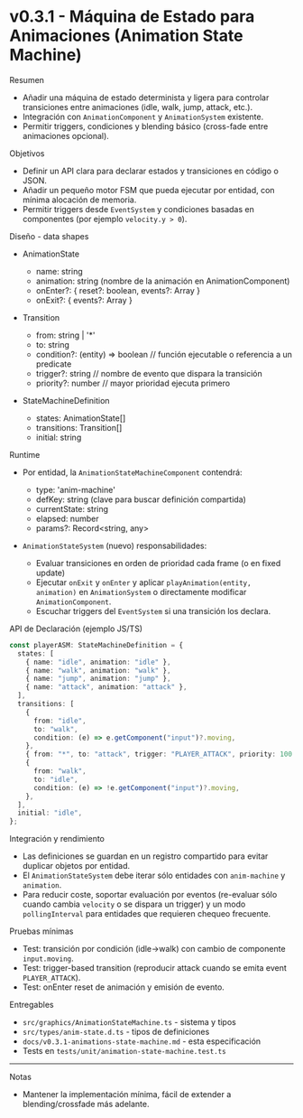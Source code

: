 # v0.3.1 - Máquina de Estado para Animaciones (Animation State Machine)

Resumen

- Añadir una máquina de estado determinista y ligera para controlar transiciones entre animaciones (idle, walk, jump, attack, etc.).
- Integración con `AnimationComponent` y `AnimationSystem` existente.
- Permitir triggers, condiciones y blending básico (cross-fade entre animaciones opcional).

Objetivos

- Definir un API clara para declarar estados y transiciones en código o JSON.
- Añadir un pequeño motor FSM que pueda ejecutar por entidad, con mínima alocación de memoria.
- Permitir triggers desde `EventSystem` y condiciones basadas en componentes (por ejemplo `velocity.y > 0`).

Diseño - data shapes

- AnimationState

  - name: string
  - animation: string (nombre de la animación en AnimationComponent)
  - onEnter?: { reset?: boolean, events?: Array<string> }
  - onExit?: { events?: Array<string> }

- Transition

  - from: string | '\*'
  - to: string
  - condition?: (entity) => boolean // función ejecutable o referencia a un predicate
  - trigger?: string // nombre de evento que dispara la transición
  - priority?: number // mayor prioridad ejecuta primero

- StateMachineDefinition
  - states: AnimationState[]
  - transitions: Transition[]
  - initial: string

Runtime

- Por entidad, la `AnimationStateMachineComponent` contendrá:

  - type: 'anim-machine'
  - defKey: string (clave para buscar definición compartida)
  - currentState: string
  - elapsed: number
  - params?: Record<string, any>

- `AnimationStateSystem` (nuevo) responsabilidades:
  - Evaluar transiciones en orden de prioridad cada frame (o en fixed update)
  - Ejecutar `onExit` y `onEnter` y aplicar `playAnimation(entity, animation)` en `AnimationSystem` o directamente modificar `AnimationComponent`.
  - Escuchar triggers del `EventSystem` si una transición los declara.

API de Declaración (ejemplo JS/TS)

```ts
const playerASM: StateMachineDefinition = {
  states: [
    { name: "idle", animation: "idle" },
    { name: "walk", animation: "walk" },
    { name: "jump", animation: "jump" },
    { name: "attack", animation: "attack" },
  ],
  transitions: [
    {
      from: "idle",
      to: "walk",
      condition: (e) => e.getComponent("input")?.moving,
    },
    { from: "*", to: "attack", trigger: "PLAYER_ATTACK", priority: 100 },
    {
      from: "walk",
      to: "idle",
      condition: (e) => !e.getComponent("input")?.moving,
    },
  ],
  initial: "idle",
};
```

Integración y rendimiento

- Las definiciones se guardan en un registro compartido para evitar duplicar objetos por entidad.
- El `AnimationStateSystem` debe iterar sólo entidades con `anim-machine` y `animation`.
- Para reducir coste, soportar evaluación por eventos (re-evaluar sólo cuando cambia `velocity` o se dispara un trigger) y un modo `pollingInterval` para entidades que requieren chequeo frecuente.

Pruebas mínimas

- Test: transición por condición (idle->walk) con cambio de componente `input.moving`.
- Test: trigger-based transition (reproducir attack cuando se emita event `PLAYER_ATTACK`).
- Test: onEnter reset de animación y emisión de evento.

Entregables

- `src/graphics/AnimationStateMachine.ts` - sistema y tipos
- `src/types/anim-state.d.ts` - tipos de definiciones
- `docs/v0.3.1-animations-state-machine.md` - esta especificación
- Tests en `tests/unit/animation-state-machine.test.ts`

---

Notas

- Mantener la implementación mínima, fácil de extender a blending/crossfade más adelante.
